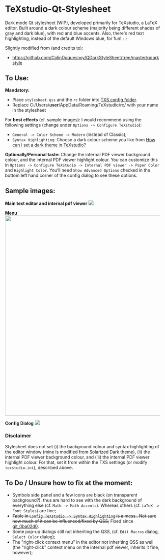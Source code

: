 # TeXstudio-Qt-Stylesheet
Dark mode Qt stylesheet (WIP), developed primarily for TeXstudio, a LaTeX editor. Built around a dark colour scheme (majority being different shades of gray and dark blue), with red and blue accents. Also, there's red text highlighting, instead of the default Windows blue, for fun! `:)`

Slightly modified from (and credits to):
- https://github.com/ColinDuquesnoy/QDarkStyleSheet/tree/master/qdarkstyle

## To Use:
**Mandatory:**
- Place `stylesheet.qss` and the `rc` folder into [TXS config folder](https://github.com/texstudio-org/texstudio/wiki/Frequently-Asked-Questions#where-are-the-settings-stored).
- Replace C:/Users/**user**/AppData/Roaming/TeXstudio/rc/ with your name in the stylesheet

For **best effects** (cf. sample images): I would recommend using the following settings (change under `Options -> Configure TeXstudio`):
- `General -> Color Scheme -> Modern` (instead of Classic);
- `Syntax Highlighting`: Choose a dark colour scheme you like from [How can I set a dark theme in TeXstudio?](https://tex.stackexchange.com/q/108315)

**Optionally/Personal taste:** Change the internal PDF viewer background colour, and the internal PDF viewer highlight colour. You can customize this in `Options -> Configure TeXstudio -> Internal PDF viewer -> Paper Color` and `Highlight Color`. You'll need `Show Advanced Options` checked in the bottom left hand corner of the config dialog to see these options.

## Sample images:

**Main text editor and internal pdf viewer**
<img src=https://github.com/thatlittleboy/TeXstudio-Qt-Stylesheet/blob/master/sample%20imgs/editor%20and%20pdf%20viewer.png>

**Menu**
<img src=https://github.com/thatlittleboy/TeXstudio-Qt-Stylesheet/blob/master/sample%20imgs/menu.png width=650px>

**Config Dialog**
<img src=https://github.com/thatlittleboy/TeXstudio-Qt-Stylesheet/blob/master/sample%20imgs/config%20menu.png>

<!--
<table style="width:100%">
  <tr>
    <th colspan=2>Containers (no tabs) and Buttons</th>
  </tr>
  <tr>
    <td><img src="./screenshots/qdarkstyle_containers_buttons.png"/></td>
    <td><img src="./screenshots/no_dark_containers_buttons.png"/></td>
  </tr>
  <tr>
    <th colspan=2>Containers (tabs) and Displays</th>
  </tr>
  <tr>
    <td><img src="./screenshots/qdarkstyle_containers_tabs_displays.png"/></td>
    <td><img src="./screenshots/no_dark_containers_tabs_displays.png"/></td>
  </tr>
  <tr>
    <th colspan=2>Widgets and Inputs (with fields)</th>
  </tr>
  <tr>
    <td><img src="./screenshots/qdarkstyle_widgets_inputs_fields.png"/></td>
    <td><img src="./screenshots/no_dark_widgets_inputs_fields.png"/></td>
  </tr>
  <tr>
    <th colspan=2>Views and Inputs (without fields)</th>
  </tr>
  <tr>
    <td><img src="./screenshots/qdarkstyle_views_inputs_no_fields.png"/></td>
    <td><img src="./screenshots/no_dark_views_inputs_no_fields.png"/></td>
  </tr>
</table>
-->

### Disclaimer
Stylesheet does not set
(i) the background colour and syntax highlighting of the editor window (mine is modified from Solarized Dark theme),
(ii) the internal PDF viewer background colour, and
(iii) the internal PDF viewer highlight colour. For that, set it from within the TXS settings (or modify `texstudio.ini`), described above.

## To Do / Unsure how to fix at the moment:
- Symbols side panel and a few icons are black (on transparent background?), thus are hard to see with the dark background of everything else (cf. `Math -> Math Accents`). Whereas others (cf. `LaTeX -> Font Styles`) are fine;
- <s>Table in `Config TeXstudio -> Syntax Highlighting` is a mess.. Not sure how much of it can be influenced/fixed by QSS;</s> Fixed since [git_0ba02d0](https://github.com/texstudio-org/texstudio/commit/0ba02d0250a6ffb1a9302966ff8820194e17d336).
- Some pop-up dialogs still not inheriting the QSS, (cf. `Edit Macros` dialog, `Select Color` dialog);
- The "right-click context menu" in the editor not inheriting QSS as well (the "right-click" context menu on the internal pdf viewer, inherits it fine, however);
